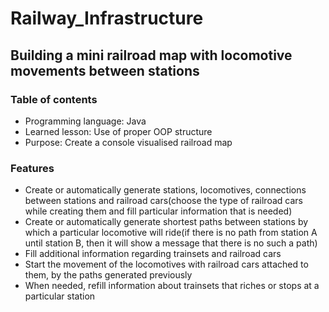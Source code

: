 # Railway_Infrastructure
## Building a mini railroad map with locomotive movements between stations
### Table of contents
* Programming language: Java 
* Learned lesson: Use of proper OOP structure
* Purpose: Create a console visualised railroad map
### Features
* Create or automatically generate stations, locomotives, connections between stations and railroad cars(choose the type of railroad cars while creating them and fill particular information that is needed) 
* Create or automatically generate shortest paths between stations by which a particular locomotive will ride(if there is no path from station A until station B, then it will show a message that there is no such a path)
* Fill additional information regarding trainsets and railroad cars
* Start the movement of the locomotives with railroad cars attached to them, by the paths generated previously
* When needed, refill information about trainsets that riches or stops at a particular station
